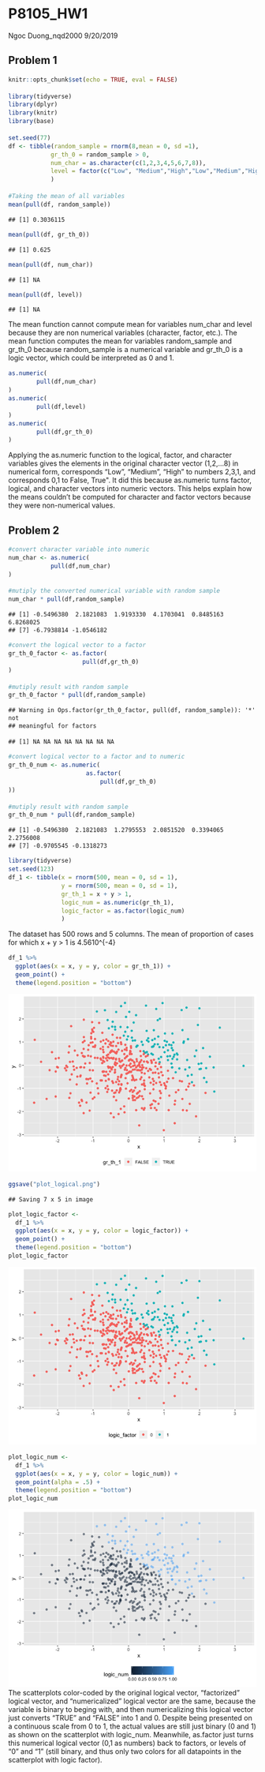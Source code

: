 P8105\_HW1
================
Ngoc Duong\_nqd2000
9/20/2019

## Problem 1

``` r
knitr::opts_chunk$set(echo = TRUE, eval = FALSE)

library(tidyverse)
library(dplyr)
library(knitr)
library(base)

set.seed(77)
df <- tibble(random_sample = rnorm(8,mean = 0, sd =1),
            gr_th_0 = random_sample > 0,
            num_char = as.character(c(1,2,3,4,5,6,7,8)),
            level = factor(c("Low", "Medium","High","Low","Medium","High","Medium","High"))
            )

#Taking the mean of all variables 
mean(pull(df, random_sample))
```

    ## [1] 0.3036115

``` r
mean(pull(df, gr_th_0))
```

    ## [1] 0.625

``` r
mean(pull(df, num_char))
```

    ## [1] NA

``` r
mean(pull(df, level))
```

    ## [1] NA

The mean function cannot compute mean for variables num\_char and level
because they are non numerical variables (character, factor, etc.). The
mean function computes the mean for variables random\_sample and
gr\_th\_0 because random\_sample is a numerical variable and gr\_th\_0
is a logic vector, which could be interpreted as 0 and 1.

``` r
as.numeric(
        pull(df,num_char)
)
as.numeric(
        pull(df,level)
)
as.numeric(
        pull(df,gr_th_0)
)
```

Applying the as.numeric function to the logical, factor, and character
variables gives the elements in the original character vector (1,2,…8)
in numerical form, corresponds “Low”, “Medium”, “High” to numbers 2,3,1,
and corresponds 0,1 to False, True". It did this because as.numeric
turns factor, logical, and character vectors into numeric vectors. This
helps explain how the means couldn’t be computed for character and
factor vectors because they were non-numerical values.

## Problem 2

``` r
#convert character variable into numeric
num_char <- as.numeric(
            pull(df,num_char)
)

#mutiply the converted numerical variable with random sample
num_char * pull(df,random_sample)
```

    ## [1] -0.5496380  2.1821083  1.9193330  4.1703041  0.8485163  6.8268025
    ## [7] -6.7938814 -1.0546182

``` r
#convert the logical vector to a factor
gr_th_0_factor <- as.factor(
                     pull(df,gr_th_0)
)

#mutiply result with random sample
gr_th_0_factor * pull(df,random_sample)
```

    ## Warning in Ops.factor(gr_th_0_factor, pull(df, random_sample)): '*' not
    ## meaningful for factors

    ## [1] NA NA NA NA NA NA NA NA

``` r
#convert logical vector to a factor and to numeric
gr_th_0_num <- as.numeric(
                      as.factor(
                          pull(df,gr_th_0)
))

#mutiply result with random sample
gr_th_0_num * pull(df,random_sample)
```

    ## [1] -0.5496380  2.1821083  1.2795553  2.0851520  0.3394065  2.2756008
    ## [7] -0.9705545 -0.1318273

``` r
library(tidyverse)
set.seed(123)
df_1 <- tibble(x = rnorm(500, mean = 0, sd = 1),
               y = rnorm(500, mean = 0, sd = 1), 
               gr_th_1 = x + y > 1,
               logic_num = as.numeric(gr_th_1),
               logic_factor = as.factor(logic_num)
               )
```

The dataset has 500 rows and 5 columns. The mean of proportion of cases
for which x + y \> 1 is 4.5610^{-4}

``` r
df_1 %>% 
  ggplot(aes(x = x, y = y, color = gr_th_1)) + 
  geom_point() +
  theme(legend.position = "bottom")
```

![](p8105_hw1_nqd2000_files/figure-gfm/make%20scatterplot-1.png)<!-- -->

``` r
ggsave("plot_logical.png")
```

    ## Saving 7 x 5 in image

``` r
plot_logic_factor <- 
  df_1 %>% 
  ggplot(aes(x = x, y = y, color = logic_factor)) + 
  geom_point() +
  theme(legend.position = "bottom")
plot_logic_factor
```

![](p8105_hw1_nqd2000_files/figure-gfm/make%20scatterplot-2.png)<!-- -->

``` r
plot_logic_num <-
  df_1 %>% 
  ggplot(aes(x = x, y = y, color = logic_num)) + 
  geom_point(alpha = .5) +  
  theme(legend.position = "bottom")
plot_logic_num 
```

![](p8105_hw1_nqd2000_files/figure-gfm/make%20scatterplot-3.png)<!-- -->
The scatterplots color-coded by the original logical vector,
“factorized” logical vector, and “numericalized” logical vector are
the same, because the variable is binary to beging with, and then
numericalizing this logical vector just converts “TRUE” and “FALSE” into
1 and 0. Despite being presented on a continuous scale from 0 to 1, the
actual values are still just binary (0 and 1) as shown on the
scatterplot with logic\_num. Meanwhile, as.factor just turns this
numerical logical vector (0,1 as numbers) back to factors, or levels of
“0” and “1” (still binary, and thus only two colors for all datapoints
in the scatterplot with logic factor).
